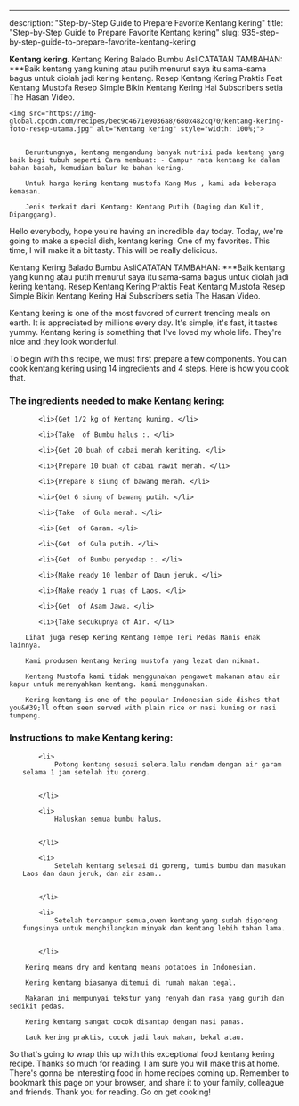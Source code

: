 ---
description: "Step-by-Step Guide to Prepare Favorite Kentang kering"
title: "Step-by-Step Guide to Prepare Favorite Kentang kering"
slug: 935-step-by-step-guide-to-prepare-favorite-kentang-kering

<p>
	<strong>Kentang kering</strong>. 
	Kentang Kering Balado Bumbu AsliCATATAN TAMBAHAN: ***Baik kentang yang kuning atau putih menurut saya itu sama-sama bagus untuk diolah jadi kering kentang. Resep Kentang Kering Praktis Feat Kentang Mustofa Resep Simple Bikin Kentang Kering Hai Subscribers setia The Hasan Video.
</p>
<p>
	
	<img src="https://img-global.cpcdn.com/recipes/bec9c4671e9036a8/680x482cq70/kentang-kering-foto-resep-utama.jpg" alt="Kentang kering" style="width: 100%;">
	
	
		Beruntungnya, kentang mengandung banyak nutrisi pada kentang yang baik bagi tubuh seperti Cara membuat: - Campur rata kentang ke dalam bahan basah, kemudian balur ke bahan kering.
	
		Untuk harga kering kentang mustofa Kang Mus , kami ada beberapa kemasan.
	
		Jenis terkait dari Kentang: Kentang Putih (Daging dan Kulit, Dipanggang).
	
</p>
<p>
	Hello everybody, hope you're having an incredible day today. Today, we're going to make a special dish, kentang kering. One of my favorites. This time, I will make it a bit tasty. This will be really delicious.
</p>
	
<p>
	Kentang Kering Balado Bumbu AsliCATATAN TAMBAHAN: ***Baik kentang yang kuning atau putih menurut saya itu sama-sama bagus untuk diolah jadi kering kentang. Resep Kentang Kering Praktis Feat Kentang Mustofa Resep Simple Bikin Kentang Kering Hai Subscribers setia The Hasan Video.
</p>
<p>
	Kentang kering is one of the most favored of current trending meals on earth. It is appreciated by millions every day. It's simple, it's fast, it tastes yummy. Kentang kering is something that I've loved my whole life. They're nice and they look wonderful.
</p>

<p>
To begin with this recipe, we must first prepare a few components. You can cook kentang kering using 14 ingredients and 4 steps. Here is how you cook that.
</p>

<h3>The ingredients needed to make Kentang kering:</h3>

<ol>
	
		<li>{Get 1/2 kg of Kentang kuning. </li>
	
		<li>{Take  of Bumbu halus :. </li>
	
		<li>{Get 20 buah of cabai merah keriting. </li>
	
		<li>{Prepare 10 buah of cabai rawit merah. </li>
	
		<li>{Prepare 8 siung of bawang merah. </li>
	
		<li>{Get 6 siung of bawang putih. </li>
	
		<li>{Take  of Gula merah. </li>
	
		<li>{Get  of Garam. </li>
	
		<li>{Get  of Gula putih. </li>
	
		<li>{Get  of Bumbu penyedap :. </li>
	
		<li>{Make ready 10 lembar of Daun jeruk. </li>
	
		<li>{Make ready 1 ruas of Laos. </li>
	
		<li>{Get  of Asam Jawa. </li>
	
		<li>{Take secukupnya of Air. </li>
	
</ol>
<p>
	
		Lihat juga resep Kering Kentang Tempe Teri Pedas Manis enak lainnya.
	
		Kami produsen kentang kering mustofa yang lezat dan nikmat.
	
		Kentang Mustofa kami tidak menggunakan pengawet makanan atau air kapur untuk merenyahkan kentang. kami menggunakan.
	
		Kering kentang is one of the popular Indonesian side dishes that you&#39;ll often seen served with plain rice or nasi kuning or nasi tumpeng.
	
</p>

<h3>Instructions to make Kentang kering:</h3>

<ol>
	
		<li>
			Potong kentang sesuai selera.lalu rendam dengan air garam selama 1 jam setelah itu goreng.
			
			
		</li>
	
		<li>
			Haluskan semua bumbu halus.
			
			
		</li>
	
		<li>
			Setelah kentang selesai di goreng, tumis bumbu dan masukan Laos dan daun jeruk, dan air asam..
			
			
		</li>
	
		<li>
			Setelah tercampur semua,oven kentang yang sudah digoreng fungsinya untuk menghilangkan minyak dan kentang lebih tahan lama.
			
			
		</li>
	
</ol>

<p>
	
		Kering means dry and kentang means potatoes in Indonesian.
	
		Kering kentang biasanya ditemui di rumah makan tegal.
	
		Makanan ini mempunyai tekstur yang renyah dan rasa yang gurih dan sedikit pedas.
	
		Kering kentang sangat cocok disantap dengan nasi panas.
	
		Lauk kering praktis, cocok jadi lauk makan, bekal atau.
	
</p>

<p>
	So that's going to wrap this up with this exceptional food kentang kering recipe. Thanks so much for reading. I am sure you will make this at home. There's gonna be interesting food in home recipes coming up. Remember to bookmark this page on your browser, and share it to your family, colleague and friends. Thank you for reading. Go on get cooking!
</p>
